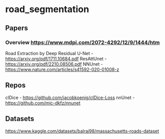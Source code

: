# road_segmentation

## Papers
### Overview https://www.mdpi.com/2072-4292/12/9/1444/htm
Road Extraction by Deep Residual U-Net - https://arxiv.org/pdf/1711.10684.pdf
ResAttUnet - https://arxiv.org/pdf/2210.08506.pdf
NNUnet - https://www.nature.com/articles/s41592-020-01008-z


## Repos
clDice - https://github.com/jacobkoenig/clDice-Loss
nnUnet - https://github.com/mic-dkfz/nnunet

## Datasets
https://www.kaggle.com/datasets/balraj98/massachusetts-roads-dataset
